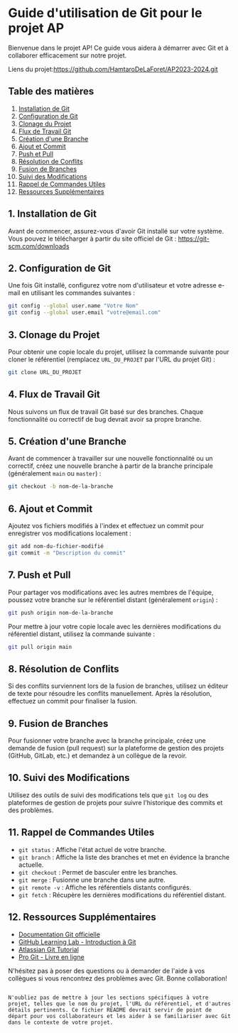 # Guide d'utilisation de Git pour le projet AP

Bienvenue dans le projet AP! Ce guide vous aidera à démarrer avec Git et à collaborer efficacement sur notre projet.

Liens du projet:https://github.com/HamtaroDeLaForet/AP2023-2024.git

## Table des matières

1. [Installation de Git](#installation-de-git)
2. [Configuration de Git](#configuration-de-git)
3. [Clonage du Projet](#clonage-du-projet)
4. [Flux de Travail Git](#flux-de-travail-git)
5. [Création d'une Branche](#création-dune-branche)
6. [Ajout et Commit](#ajout-et-commit)
7. [Push et Pull](#push-et-pull)
8. [Résolution de Conflits](#résolution-de-conflits)
9. [Fusion de Branches](#fusion-de-branches)
10. [Suivi des Modifications](#suivi-des-modifications)
11. [Rappel de Commandes Utiles](#rappel-de-commandes-utiles)
12. [Ressources Supplémentaires](#ressources-supplémentaires)

## 1. Installation de Git

Avant de commencer, assurez-vous d'avoir Git installé sur votre système. Vous pouvez le télécharger à partir du site officiel de Git : https://git-scm.com/downloads

## 2. Configuration de Git

Une fois Git installé, configurez votre nom d'utilisateur et votre adresse e-mail en utilisant les commandes suivantes :

```bash
git config --global user.name "Votre Nom"
git config --global user.email "votre@email.com"
```

## 3. Clonage du Projet

Pour obtenir une copie locale du projet, utilisez la commande suivante pour cloner le référentiel (remplacez `URL_DU_PROJET` par l'URL du projet Git) :

```bash
git clone URL_DU_PROJET
```

## 4. Flux de Travail Git

Nous suivons un flux de travail Git basé sur des branches. Chaque fonctionnalité ou correctif de bug devrait avoir sa propre branche.

## 5. Création d'une Branche

Avant de commencer à travailler sur une nouvelle fonctionnalité ou un correctif, créez une nouvelle branche à partir de la branche principale (généralement `main` ou `master`) :

```bash
git checkout -b nom-de-la-branche
```

## 6. Ajout et Commit

Ajoutez vos fichiers modifiés à l'index et effectuez un commit pour enregistrer vos modifications localement :

```bash
git add nom-du-fichier-modifié
git commit -m "Description du commit"
```

## 7. Push et Pull

Pour partager vos modifications avec les autres membres de l'équipe, poussez votre branche sur le référentiel distant (généralement `origin`) :

```bash
git push origin nom-de-la-branche
```

Pour mettre à jour votre copie locale avec les dernières modifications du référentiel distant, utilisez la commande suivante :

```bash
git pull origin main
```

## 8. Résolution de Conflits

Si des conflits surviennent lors de la fusion de branches, utilisez un éditeur de texte pour résoudre les conflits manuellement. Après la résolution, effectuez un commit pour finaliser la fusion.

## 9. Fusion de Branches

Pour fusionner votre branche avec la branche principale, créez une demande de fusion (pull request) sur la plateforme de gestion des projets (GitHub, GitLab, etc.) et demandez à un collègue de la revoir.

## 10. Suivi des Modifications

Utilisez des outils de suivi des modifications tels que `git log` ou des plateformes de gestion de projets pour suivre l'historique des commits et des problèmes.

## 11. Rappel de Commandes Utiles

- `git status` : Affiche l'état actuel de votre branche.
- `git branch` : Affiche la liste des branches et met en évidence la branche actuelle.
- `git checkout` : Permet de basculer entre les branches.
- `git merge` : Fusionne une branche dans une autre.
- `git remote -v` : Affiche les référentiels distants configurés.
- `git fetch` : Récupère les dernières modifications du référentiel distant.

## 12. Ressources Supplémentaires

- [Documentation Git officielle](https://git-scm.com/doc)
- [GitHub Learning Lab - Introduction à Git](https://lab.github.com/)
- [Atlassian Git Tutorial](https://www.atlassian.com/git)
- [Pro Git - Livre en ligne](https://git-scm.com/book/en/v2)

N'hésitez pas à poser des questions ou à demander de l'aide à vos collègues si vous rencontrez des problèmes avec Git. Bonne collaboration!
```

N'oubliez pas de mettre à jour les sections spécifiques à votre projet, telles que le nom du projet, l'URL du référentiel, et d'autres détails pertinents. Ce fichier README devrait servir de point de départ pour vos collaborateurs et les aider à se familiariser avec Git dans le contexte de votre projet.
